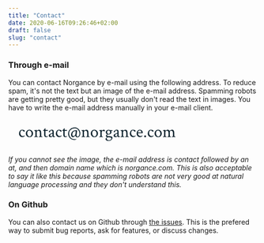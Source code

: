 ```yaml
---
title: "Contact"
date: 2020-06-16T09:26:46+02:00
draft: false
slug: "contact"
---
```


### Through e-mail

You can contact Norgance by e-mail using the following address. To reduce spam, it's not the text but an image of the e-mail address. Spamming robots are getting pretty good, but they usually don't read the text in images. You have to write the e-mail address manually in your e-mail client.

<svg xmlns="http://www.w3.org/2000/svg" max-width="100%" width="360" height="60" viewBox="0 0 131.648 20.473"><g fill="#0e232e"><path d="M10.315 7.528q1.365 0 1.885.633 0 .83-.458.83-.211 0-.323-.086-.112-.1-.285-.347-.385-.57-.918-.57-.508 0-.93.483-.41.484-.41 1.439 0 .992.484 1.65.496.656 1.365.656.26 0 .496-.05.235-.049.396-.11.174-.075.286-.137.124-.075.21-.137l.087-.062q.075 0 .075.162 0 .099-.075.223-.248.347-.731.632-.484.273-1.055.273-1.029 0-1.773-.769-.732-.781-.732-1.897 0-1.141.62-1.972.62-.844 1.786-.844zM15.5 8q-.658 0-1.08.607-.409.596-.409 1.464 0 1.017.521 1.749.533.719 1.24.719.658 0 1.08-.62.421-.62.421-1.488 0-1.005-.533-1.712-.534-.72-1.24-.72zm.136-.484q1.116 0 1.91.806.794.806.794 1.935 0 1.14-.782 1.96-.769.806-1.897.806-1.129 0-1.923-.807-.793-.818-.793-1.96 0-1.153.768-1.946.77-.794 1.923-.794zM22.804 7.504q.869 0 1.216.62t.347 2.009v1.128q0 .72.1 1.104.024.087.322.174.297.074.421.074.038 0 .05.15.012.148-.012.21-1.24-.062-1.327-.062-.025 0-1.303.062-.05-.05-.05-.198 0-.162.05-.162.15 0 .41-.074.273-.087.297-.174.087-.36.087-.868v-1.24q0-1.154-.298-1.575-.297-.422-.967-.422-.397 0-.769.298-.36.285-.36.52v2.183q0 .72.1 1.104.024.087.322.174.298.074.422.074.037 0 .05.15.012.148-.013.21-1.24-.062-1.327-.062-.074 0-1.352.062-.05-.05-.05-.198 0-.162.05-.162.149 0 .434-.074.298-.087.323-.174.087-.36.087-.868V9.153q0-.484-.174-.67-.124-.148-.31-.198-.174-.062-.298-.062-.111 0-.111-.025 0-.298.074-.31 1.315-.198 1.711-.322h.038l.024-.013q.05 0 .062.112.013.099 0 .149-.05.347-.05.496 0 .05.026.05.012 0 .037-.025.285-.298.769-.559.496-.272.942-.272zM26.55 8.297h-.72q-.061 0-.061-.26 0-.075.012-.087.36-.161.781-.657.137-.162.26-.36.137-.21.224-.36.087-.148.087-.16.372 0 .372.061v1.228q.322 0 .98.012h.694q.1 0 .1.112 0 .223-.125.471h-1.65v3.039q0 .496.249.794.26.297.67.297.372 0 .769-.235.037-.025.111.111.075.124.062.137-.186.198-.57.397-.385.186-.794.186-.62 0-1.042-.41-.41-.409-.41-1.166zM31.188 12.142q.211.174.546.174.335 0 .645-.199.31-.21.31-.421v-1.278q-.1.05-.484.174-.384.124-.607.223-.211.087-.422.31-.198.21-.198.496 0 .335.21.521zm1.166-4.614q.682 0 .98.335.298.323.298 1.054v2.865q0 .26.136.434.137.174.372.174.174 0 .434-.174.05 0 .05.1 0 .16-.062.26-.509.434-.868.434-.286 0-.546-.235-.26-.236-.36-.497-.012 0-.099.087-.074.075-.21.186-.137.1-.323.211-.174.112-.422.186-.236.075-.484.075-.57 0-.942-.298-.372-.31-.372-.918 0-.273.136-.508.137-.248.323-.397.186-.161.508-.323.323-.16.546-.235.235-.087.608-.211.372-.124.52-.186.112-.037.112-.186v-.93q0-.397-.248-.608Q32.193 8 31.846 8q-.372 0-.62.26-.248.248-.248.657 0 .434-.509.434-.347 0-.484-.235 0-.533.782-1.054.781-.534 1.587-.534zM37.576 7.528q1.364 0 1.885.633 0 .83-.46.83-.21 0-.322-.086-.111-.1-.285-.347-.384-.57-.918-.57-.508 0-.93.483-.41.484-.41 1.439 0 .992.485 1.65.496.656 1.364.656.26 0 .496-.05.236-.049.397-.11.173-.075.285-.137.124-.075.21-.137l.088-.062q.074 0 .074.162 0 .099-.074.223-.248.347-.732.632-.484.273-1.054.273-1.03 0-1.774-.769-.731-.781-.731-1.897 0-1.141.62-1.972.62-.844 1.786-.844zM40.738 8.297h-.72q-.061 0-.061-.26 0-.075.012-.087.36-.161.782-.657.136-.162.26-.36.136-.21.223-.36.087-.148.087-.16.372 0 .372.061v1.228q.323 0 .98.012h.694q.1 0 .1.112 0 .223-.124.471h-1.65v3.039q0 .496.248.794.26.297.67.297.372 0 .769-.235.037-.025.112.111.074.124.062.137-.187.198-.571.397-.384.186-.794.186-.62 0-1.042-.41-.409-.409-.409-1.166zM52.694 10.282q0-1.6-.992-2.741-.98-1.154-2.53-1.154-1.712 0-2.94 1.092-1.215 1.079-1.215 2.691 0 1.947 1.104 3.138 1.104 1.19 3.336 1.19.1 0 .21-.024.125-.025.237-.075.111-.037.198-.074.1-.037.161-.075l.075-.024q.024.111.024.124 0 .248-.434.47-.421.237-1.153.237-.967 0-1.823-.41-.856-.409-1.439-1.054-.57-.632-.905-1.414-.323-.781-.323-1.538 0-2.232 1.439-3.547 1.439-1.314 3.584-1.314.893 0 1.662.397.77.384 1.265 1.004.509.62.782 1.377.285.744.285 1.488 0 .856-.211 1.488-.21.62-.558.943-.347.322-.72.471-.372.149-.768.149-.596 0-.993-.434t-.397-.868q0-.013-.024 0-.025.012-.038.025-.198.334-.78.769-.584.434-1.018.434-.645 0-1.004-.559-.348-.57-.348-1.277 0-1.327.918-2.332.918-1.004 2.493-1.004l1.104.111-.087.658-.31 2.765q-.025.249-.025.348 0 .868.62.868.434 0 .757-.26.322-.261.483-.658.162-.397.224-.744.074-.36.074-.657zm-2.778-1.489q0-.099-.025-.148-.025-.062-.174-.112-.148-.05-.434-.05-.793 0-1.339.72-.533.707-.533 1.96 0 .582.223.855.223.26.508.26.484 0 1.017-.57.534-.583.558-.88l.187-1.886q.012-.074.012-.149zM57.804 7.504q.868 0 1.215.62.348.62.348 2.009v1.128q0 .72.099 1.104.025.087.322.174.298.074.422.074.037 0 .05.15.012.148-.013.21-1.24-.062-1.327-.062-.025 0-1.302.062-.05-.05-.05-.198 0-.162.05-.162.149 0 .41-.074.272-.087.297-.174.087-.36.087-.868v-1.24q0-1.154-.298-1.575-.298-.422-.967-.422-.397 0-.77.298-.36.285-.36.52v2.183q0 .72.1 1.104.025.087.323.174.297.074.421.074.037 0 .05.15.012.148-.013.21-1.24-.062-1.327-.062-.074 0-1.351.062-.05-.05-.05-.198 0-.162.05-.162.148 0 .434-.074.297-.087.322-.174.087-.36.087-.868V9.153q0-.484-.174-.67-.124-.148-.31-.198-.173-.062-.297-.062-.112 0-.112-.025 0-.298.074-.31 1.315-.198 1.712-.322h.037l.025-.013q.05 0 .062.112.012.099 0 .149-.05.347-.05.496 0 .05.025.05.012 0 .037-.025.286-.298.77-.559.495-.272.942-.272zM63.57 8q-.656 0-1.078.607-.41.596-.41 1.464 0 1.017.522 1.749.533.719 1.24.719.657 0 1.079-.62.421-.62.421-1.488 0-1.005-.533-1.712-.533-.72-1.24-.72zm.137-.484q1.117 0 1.91.806.794.806.794 1.935 0 1.14-.781 1.96-.77.806-1.898.806t-1.922-.807q-.794-.818-.794-1.96 0-1.153.769-1.946.769-.794 1.922-.794zM70.516 7.516q.732 0 .968.36 0 .434-.137.632-.136.199-.335.199-.223 0-.409-.211-.186-.211-.508-.211-.385 0-.67.36-.285.36-.285.756v1.86q0 .72.099 1.104.025.087.322.174.31.074.434.074.038 0 .05.15.012.148-.012.21-1.24-.062-1.34-.062-.074 0-1.352.062-.05-.05-.05-.198 0-.162.05-.162.15 0 .434-.074.298-.087.323-.174.087-.36.087-.868V9.153q0-.484-.174-.67-.124-.148-.31-.198-.174-.062-.298-.062-.111 0-.111-.025 0-.298.074-.31 1.315-.198 1.712-.322h.037l.025-.013q.05 0 .062.112.012.099 0 .149l-.075.62q.223-.335.608-.62.397-.298.781-.298zM76.296 13.99q0-.52-.509-.707-.508-.174-2.021-.174-.025 0-.075.025-.012.013-.111.05l-.124.062q-.025.012-.112.062-.087.062-.124.074-.025.025-.1.075-.074.062-.099.099-.024.05-.074.111-.05.063-.074.125-.013.062-.038.136-.012.087-.012.174 0 .533.546.855.558.335 1.228.335.744 0 1.215-.397.484-.397.484-.905zM73.12 9.265q0 .57.347.967.36.397.83.397.485 0 .795-.372.322-.372.322-.893 0-.57-.36-.967Q74.708 8 74.237 8q-.484 0-.806.372-.31.372-.31.893zm1.166-1.687q.458 0 1.054.161.595.161.98.161h.719q.074.025.074.31 0 .174-.074.174h-.88q-.05 0-.05.037l.124.298q.136.298.136.595 0 .67-.595 1.203-.595.534-1.464.534-.397 0-.694-.05-.161.087-.347.31-.174.223-.174.397 0 .174.1.285.098.1.284.149.186.037.36.062.174.012.41.012h.086q1.538.025 2.158.323.62.285.62.868 0 .955-.806 1.637-.806.695-2.071.707-.88.013-1.588-.335-.694-.347-.694-1.042 0-.768 1.215-1.314-.335-.05-.62-.31t-.285-.633q0-.322.273-.67.285-.347.632-.57-.372-.136-.694-.583-.31-.459-.31-.98 0-.731.607-1.228.62-.508 1.514-.508zM79.21 12.142q.211.174.546.174.335 0 .645-.199.31-.21.31-.421v-1.278q-.1.05-.484.174-.384.124-.607.223-.211.087-.422.31-.199.21-.199.496 0 .335.211.521zm1.166-4.614q.682 0 .98.335.298.323.298 1.054v2.865q0 .26.136.434t.372.174q.174 0 .434-.174.05 0 .05.1 0 .16-.062.26-.509.434-.868.434-.286 0-.546-.235-.26-.236-.36-.497-.012 0-.1.087-.073.075-.21.186-.136.1-.322.211-.174.112-.422.186-.236.075-.484.075-.57 0-.942-.298-.372-.31-.372-.918 0-.273.136-.508.136-.248.323-.397.186-.161.508-.323.322-.16.546-.235.235-.087.607-.211t.521-.186q.112-.037.112-.186v-.93q0-.397-.248-.608Q80.215 8 79.868 8q-.372 0-.62.26-.249.248-.249.657 0 .434-.508.434-.347 0-.484-.235 0-.533.782-1.054.78-.534 1.587-.534zM86.726 7.504q.868 0 1.216.62.347.62.347 2.009v1.128q0 .72.099 1.104.025.087.322.174.298.074.422.074.037 0 .05.15.012.148-.013.21-1.24-.062-1.327-.062-.025 0-1.302.062-.05-.05-.05-.198 0-.162.05-.162.149 0 .41-.074.272-.087.297-.174.087-.36.087-.868v-1.24q0-1.154-.298-1.575-.298-.422-.967-.422-.397 0-.77.298-.359.285-.359.52v2.183q0 .72.1 1.104.024.087.322.174.297.074.422.074.037 0 .05.15.012.148-.013.21-1.24-.062-1.327-.062-.075 0-1.352.062-.05-.05-.05-.198 0-.162.05-.162.149 0 .434-.074.298-.087.322-.174.087-.36.087-.868V9.153q0-.484-.173-.67-.124-.148-.31-.198-.174-.062-.298-.062-.112 0-.112-.025 0-.298.075-.31 1.314-.198 1.711-.322h.037l.025-.013q.05 0 .062.112.013.099 0 .149-.05.347-.05.496 0 .05.025.05.013 0 .038-.025.285-.298.769-.559.496-.272.942-.272zM92.344 7.528q1.365 0 1.886.633 0 .83-.46.83-.21 0-.322-.086-.111-.1-.285-.347-.385-.57-.918-.57-.508 0-.93.483-.41.484-.41 1.439 0 .992.484 1.65.496.656 1.365.656.26 0 .496-.05.235-.049.397-.11.173-.075.285-.137.124-.075.21-.137l.088-.062q.074 0 .074.162 0 .099-.074.223-.249.347-.732.632-.484.273-1.054.273-1.03 0-1.774-.769-.732-.781-.732-1.897 0-1.141.62-1.972.62-.844 1.786-.844zM97.305 7.987q-.645 0-.992.558-.335.546-.335.906 0 .087.075.087h2.418q.062 0 .062-.124 0-.397-.335-.906-.335-.52-.893-.52zm.124-.459q.57 0 1.005.224.434.21.657.558.236.335.335.694.112.347.112.695 0 .248-.075.31-.074.05-.285.05h-3.125q-.1 0-.1.061 0 .782.472 1.44.471.656 1.364.656.26 0 .496-.05.236-.049.397-.11.174-.075.285-.137.124-.075.211-.137l.087-.062q.074 0 .074.162 0 .099-.074.223-.248.347-.732.632-.484.273-1.054.273-1.03 0-1.774-.769-.731-.781-.731-1.897 0-1.303.694-2.06.707-.756 1.761-.756zM100.79 12.899q-.21-.224-.21-.521 0-.298.21-.496.224-.211.521-.211.298 0 .496.21.211.199.211.497 0 .297-.21.52-.2.211-.497.211t-.52-.21zM105.615 7.528q1.364 0 1.885.633 0 .83-.459.83-.21 0-.322-.086-.112-.1-.286-.347-.384-.57-.917-.57-.509 0-.93.483-.41.484-.41 1.439 0 .992.484 1.65.496.656 1.364.656.26 0 .496-.05.236-.049.397-.11.174-.075.285-.137.124-.075.211-.137l.087-.062q.074 0 .074.162 0 .099-.074.223-.248.347-.732.632-.483.273-1.054.273-1.03 0-1.773-.769-.732-.781-.732-1.897 0-1.141.62-1.972.62-.844 1.786-.844zM110.799 8q-.657 0-1.079.607-.41.596-.41 1.464 0 1.017.522 1.749.533.719 1.24.719.657 0 1.079-.62.422-.62.422-1.488 0-1.005-.534-1.712-.533-.72-1.24-.72zm.136-.484q1.117 0 1.91.806.794.806.794 1.935 0 1.14-.781 1.96-.77.806-1.898.806t-1.922-.807q-.794-.818-.794-1.96 0-1.153.77-1.946.768-.794 1.921-.794zM118.08 7.504c.608-.117 1.09.581 1.335.826.67-.64 1.735-1.106 2.62-.638.764.503.807 1.525.807 2.355.02.772-.06 1.556.099 2.318.212.267 1.112.16.705.604a17.506 17.506 0 00-2.603.004c-.31-.674 1.054-.19.822-.986.032-.788.039-1.58-.009-2.367-.039-.605-.388-1.318-1.07-1.352-.504-.064-1.223.231-1.268.781.136 1.1-.06 2.223.149 3.316.211.267 1.111.16.704.604a17.505 17.505 0 00-2.602.004c-.33-.672.973-.178.81-.898.051-.802.047-1.61.004-2.411-.042-.595-.328-1.341-1.017-1.396-.52-.048-1.197.289-1.273.843.014.973-.034 1.948.039 2.919-.177.75 1.059.276.842.943a17.965 17.965 0 00-2.68 0c-.33-.672.974-.178.81-.898.065-1.01.024-2.026.031-3.038.116-.606-.586-.757-.889-.909.104-.513.964-.236 1.358-.459.445-.248.687-.028.514.442-.04.58.687-.469 1.063-.454.22-.093.458-.154.698-.153z"/></g></svg>

*If you cannot see the image, the e-mail address is contact followed by an at, and then domain name which is norgance.com. This is also acceptable to say it like this because spamming robots are not very good at natural language processing and they don't understand this.*

### On Github

You can also contact us on Github through [the issues](https://github.com/norgance/Norgance/issues). This is the prefered way to submit bug reports, ask for features, or discuss changes.